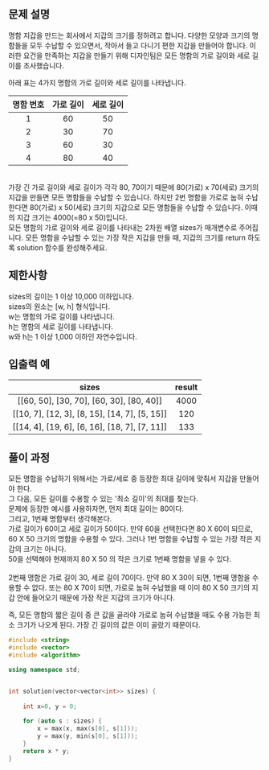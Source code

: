 ## 문제 설명
명함 지갑을 만드는 회사에서 지갑의 크기를 정하려고 합니다. 다양한 모양과 크기의 명함들을 모두 수납할 수 있으면서, 작아서 들고 다니기 편한 지갑을 만들어야 합니다. 이러한 요건을 만족하는 지갑을 만들기 위해 디자인팀은 모든 명함의 가로 길이와 세로 길이를 조사했습니다.<br>

아래 표는 4가지 명함의 가로 길이와 세로 길이를 나타냅니다.<br>

| 명함 번호	| 가로 길이	| 세로 길이 |
|:--------:|:----------:|:----------:|
| 1	| 60 | 50 |
| 2	| 30 | 70 |
| 3	| 60 | 30 |
| 4 |	80 | 40 |
<br>
가장 긴 가로 길이와 세로 길이가 각각 80, 70이기 때문에 80(가로) x 70(세로) 크기의 지갑을 만들면 모든 명함들을 수납할 수 있습니다. 하지만 2번 명함을 가로로 눕혀 수납한다면 80(가로) x 50(세로) 크기의 지갑으로 모든 명함들을 수납할 수 있습니다. 이때의 지갑 크기는 4000(=80 x 50)입니다.
<br>
모든 명함의 가로 길이와 세로 길이를 나타내는 2차원 배열 sizes가 매개변수로 주어집니다. 모든 명함을 수납할 수 있는 가장 작은 지갑을 만들 때, 지갑의 크기를 return 하도록 solution 함수를 완성해주세요.

## 제한사항
sizes의 길이는 1 이상 10,000 이하입니다.<br>
sizes의 원소는 [w, h] 형식입니다.<br>
w는 명함의 가로 길이를 나타냅니다.<br>
h는 명함의 세로 길이를 나타냅니다.<br>
w와 h는 1 이상 1,000 이하인 자연수입니다.<br>
## 입출력 예
| sizes	| result |
|:-------:|:-------:|
| [[60, 50], [30, 70], [60, 30], [80, 40]] | 4000 |
| [[10, 7], [12, 3], [8, 15], [14, 7], [5, 15]] |	120 |
| [[14, 4], [19, 6], [6, 16], [18, 7], [7, 11]] |	133 |

## 풀이 과정
모든 명함을 수납하기 위해서는 가로/세로 중 등장한 최대 길이에 맞춰서 지갑을 만들어야 한다.<br>
그 다음, 모든 길이를 수용할 수 있는 '최소 길이'의 최대를 찾는다.<br>
문제에 등장한 예시를 사용하자면, 먼저 최대 길이는 80이다. <br>
그리고, 1번째 명함부터 생각해본다.<br>
가로 길이가 60이고 세로 길이가 50이다. 만약 60을 선택한다면 80 X 60이 되므로, 60 X 50 크기의 명함을 수용할 수 있다. 그러나 1번 명함을 수납할 수 있는 가장 작은 지갑의 크기는 아니다.<br>
50을 선택해야 현재까지 80 X 50 의 작은 크기로 1번째 명함을 넣을 수 있다.<br>
<br>
2번째 명함은 가로 길이 30, 세로 길이 70이다. 
만약 80 X 30이 되면, 1번째 명함을 수용할 수 없다. 또는 80 X 70이 되면, 가로로 눕혀 수납했을 때 이미 80 X 50 크기의 지갑 안에 들어오기 때문에 가장 작은 지갑의 크기가 아니다.<br>

즉, 모든 명함의 짧은 길이 중 큰 값을 골라야 가로로 눕혀 수납했을 때도 수용 가능한 최소 크기가 나오게 된다. 가장 긴 길이의 값은 이미 골랐기 때문이다.<br>
```C++
#include <string>
#include <vector>
#include <algorithm>

using namespace std;


int solution(vector<vector<int>> sizes) {
    
    int x=0, y = 0;
    
    for (auto s : sizes) {
        x = max(x, max(s[0], s[1]));
        y = max(y, min(s[0], s[1]));
    }
	return x * y;
}
```
